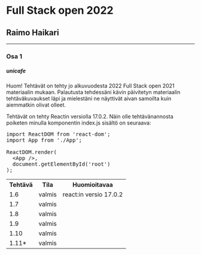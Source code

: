 # Full Stack open 2022
## Raimo Haikari

---

### Osa 1

##### unicafe

Huom! Tehtävät on tehty jo alkuvuodesta 2022 Full Stack open 2021 materiaalin mukaan. Palautusta tehdessäni kävin päivitetyn materiaalin tehtäväkuvaukset läpi ja mielestäni ne näyttivät aivan samoilta kuin aiemmatkin olivat olleet.

Tehtävät on tehty Reactin versiolla 17.0.2. Näin olle tehtävänannosta poiketen minulla komponentin index.js sisältö on seuraava:

<pre>
import ReactDOM from 'react-dom';
import App from './App';

ReactDOM.render(
  &lt;App /&gt;,
  document.getElementById('root')
);
</pre>

<table>
  <tr>
    <th>Tehtävä</th>
    <th>Tila</th>
    <th>Huomioitavaa</th>
  </tr>
  <tr>
    <td>1.6</td>
    <td>valmis</td>
    <td>react:in versio 17.0.2</td>
  </tr>
  <tr>
    <td>1.7</td>
    <td>valmis</td>
    <td></td>
  </tr>
  <tr>
    <td>1.8</td>
    <td>valmis</td>
    <td></td>
  </tr>
  <tr>
    <td>1.9</td>
    <td>valmis</td>
    <td></td>
  </tr>
  <tr>
    <td>1.10</td>
    <td>valmis</td>
    <td></td>
  </tr>
  <tr>
    <td>1.11*</td>
    <td>valmis</td>
    <td></td>
  </tr>
</table>

